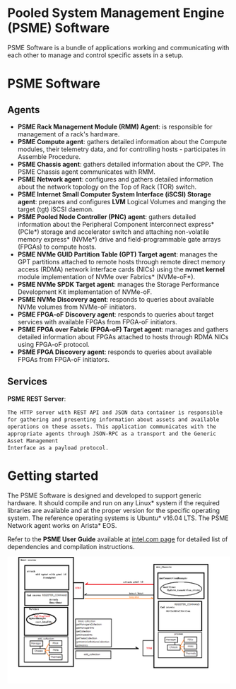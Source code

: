 # Pooled System Management Engine (PSME) Software

PSME Software is a bundle of applications working and communicating with each other to manage and control specific assets in a setup.

# PSME Software

## Agents
- **PSME Rack Management Module (RMM) Agent**:
    is responsible for management of a rack's hardware.
- **PSME Compute agent**:
    gathers detailed information about the Compute modules, their telemetry data, and for controlling hosts - participates in Assemble Procedure.
- **PSME Chassis agent**:
    gathers detailed information about the CPP. The PSME Chassis agent communicates with RMM.
- **PSME Network agent**:
    configures and gathers detailed information about the network topology on the Top of Rack (TOR) switch.
- **PSME Internet Small Computer System Interface (iSCSI) Storage agent**:
    prepares and configures **LVM** Logical Volumes and manging the target (tgt) iSCSI daemon.
- **PSME Pooled Node Controller (PNC) agent**:
    gathers detailed information about the Peripheral Component Interconnect express* (PCIe*) storage and accelerator switch and
    attaching non-volatile memory express* (NVMe*) drive and field-programmable gate arrays (FPGAs) to compute hosts.
- **PSME NVMe GUID Partition Table (GPT) Target agent**:
    manages the GPT partitions attached to remote hosts through remote direct memory access (RDMA) network interface cards (NICs)
    using the **nvmet kernel** module implementation of NVMe over Fabrics* (NVMe-oF*).
- **PSME NVMe SPDK Target agent**:
    manages the Storage Performance Development Kit implementation of NVMe-oF.
- **PSME NVMe Discovery agent**:
    responds to queries about available NVMe volumes from NVMe-oF initiators.
- **PSME FPGA-oF Discovery agent**:
    responds to queries about target services with available FPGAs from FPGA-oF initiators.
- **PSME FPGA over Fabric (FPGA-oF) Target agent**:
    manages and gathers detailed information about FPGAs attached to hosts through RDMA NICs using FPGA-oF protocol.
- **PSME FPGA Discovery agent**:
    responds to queries about available FPGAs from FPGA-oF initiators.


## Services
 **PSME REST Server**:

    The HTTP server with REST API and JSON data container is responsible for gathering and presenting information about assets and available
    operations on these assets. This application communicates with the appropriate agents through JSON-RPC as a transport and the Generic Asset Management
    Interface as a payload protocol.

# Getting started
The PSME Software is designed and developed to support generic hardware. It should compile and run on any Linux* system if the required
libraries are available and at the proper version for the specific operating system. The reference operating systems is Ubuntu* v16.04 LTS.
The PSME Network agent works on Arista* EOS.

Refer to the **PSME User Guide** available at [intel.com page](https://www.intel.com/content/www/us/en/architecture-and-technology/rack-scale-design/rack-scale-design-resources.html)
for detailed list of dependencies and compilation instructions.

   ![Screenshot](PSME_arch.png) 
